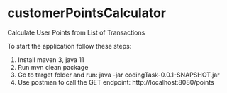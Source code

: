 # customerPointsCalculator
 Calculate User Points from List of Transactions

To start the application follow these steps:

1) Install maven 3, java 11
2) Run mvn clean package
3) Go to target folder and run: java -jar codingTask-0.0.1-SNAPSHOT.jar
4) Use postman to call the GET endpoint: http://localhost:8080/points
